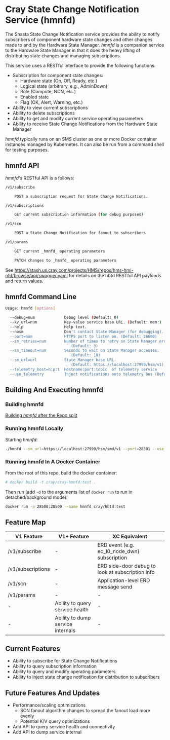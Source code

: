 # Cray State Change Notification Service (hmnfd)

The Shasta State Change Notification service provides the ability to 
notify subscribers of component hardware state changes and other changes
made to and by the Hardware State Manager.  _hmnfd_ is a companion service
to the Hardware State Manager in that it does the heavy lifting of 
distributing state changes and managing subscriptions.

This service uses a RESTful interface to provide the following functions:

* Subscription for component state changes:
  * Hardware state (On, Off, Ready, etc.)
  * Logical state (arbitrary, e.g., AdminDown)
  * Role (Compute, NCN, etc.)
  * Enabled state
  * Flag (OK, Alert, Warning, etc.)
* Ability to view current subscriptions
* Ability to delete subscriptions
* Ability to get and modify current service operating parameters
* Ability to receive State Change Notifications from the Hardware State Manager

_hmnfd_ typically runs on an SMS cluster as one or more Docker container 
instances managed by Kubernetes.  It can also be run from a command shell 
for testing purposes.

## hmnfd API

_hmnfd_'s RESTful API is a follows:

```bash
/v1/subscribe

    POST a subscription request for State Change Notifications.
```

```bash
/v1/subscriptions

    GET current subscription information (for debug purposes)
````

```bash
/v1/scn

    POST a State Change Notification for fanout to subscribers
```

```bash
/v1/params

    GET current _hmnfd_ operating parameters

    PATCH changes to _hmnfd_ operating parameters
```

See https://stash.us.cray.com/projects/HMS/repos/hms-hmi-nfd/browse/api/swagger.yaml for details on the hbtd RESTful API payloads and return values.

## hmnfd Command Line

```bash
Usage: hmnfd [options]

  --debug=num             Debug level (Default: 0)
  --kv_url=num            Key-value service base URL. (Default: mem:)
  --help                  Help text.
  --nosm                  Don't contact State Manager (for debugging).
  --port=num              HTTPS port to listen on. (Default: 28600)
  --sm_retries=num        Number of times to retry on State Manager error. 
                             (Default: 3)
  --sm_timeout=num        Seconds to wait on State Manager accesses. 
                             (Default: 10)
  --sm_url=url            State Manager base URL. 
                             (Default: https://localhost:27999/hsm/v1)
  --telemetry_host=h:p:t  Hostname:port:topic  of telemetry service
  --use_telemetry         Inject notifications onto telemetry bus (Default: no)
```


## Building And Executing hmnfd

### Building hmnfd

[Building _hmnfd_ after the Repo split](https://connect.us.cray.com/confluence/display/CASMHMS/HMS+Repo+Split)

### Running hmnfd Locally

Starting _hmnfd_:

```bash
./hmnfd --sm_url=https://localhost:27999/hsm/smd/v1 --port=28501 --use_telemetry=no --kv_url="mem:"
```

### Running hmnfd In A Docker Container

From the root of this repo, build the docker container:

```bash
# docker build -t cray/cray-hmnfd:test .
```

Then run (add `-d` to the arguments list of `docker run` to run in detached/background mode):

```bash
docker run -p 28500:28500 --name hmnfd cray/hbtd:test
```

## Feature Map

| V1 Feature | V1+ Feature | XC Equivalent |
| --- | --- | --- |
| /v1/subscribe | - | ERD event (e.g. ec_l0_node_dwn) subscription |
| /v1/subscriptions | - | ERD side-door debug to look at subscription info |
| /v1/scn | - | Application-level ERD message send |
| /v1/params | - | - |
| - | Ability to query service health | - |
| - | Ability to dump service internals | - |

## Current Features

* Ability to subscribe for State Change Notifications
* Ability to query subscription information
* Ability to query and modify operating parameters
* Ability to inject state change notification for distribution to subscribers

## Future Features And Updates

* Performance/scaling optimizations
  * SCN fanout algorithm changes to spread the fanout load more evenly
  * Potential K/V query optimizations
* Add API to query service health and connectivity
* Add API to dump service internal

